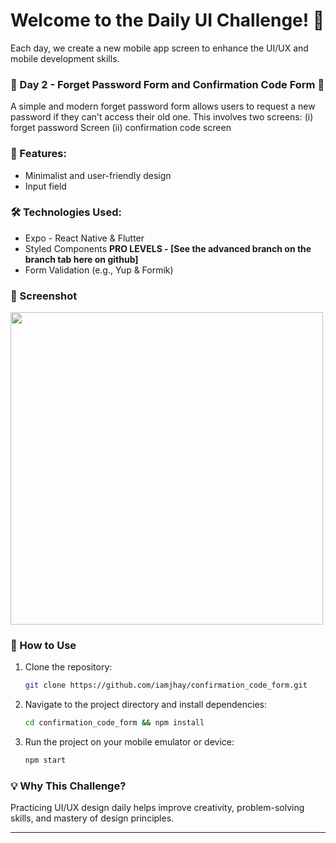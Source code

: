 # Welcome to the **Daily UI Challenge!** 🚀  
Each day, we create a new mobile app screen to enhance the UI/UX and mobile development skills.  

### 📌 Day 2 - Forget Password Form and Confirmation Code Form 👋
A simple and modern forget password form allows users to request a new password if they can't access their old one. This involves two screens: (i) forget password Screen (ii) confirmation code screen

### 🎨 Features:
- Minimalist and user-friendly design  
- Input field 

### 🛠️ Technologies Used:
- Expo - React Native & Flutter
- Styled Components
  **PRO LEVELS - [See the advanced branch on the branch tab here on github]**
- Form Validation (e.g., Yup & Formik)  

### 📸 Screenshot  
<div align="left">
  <img height="500" src="https://imagedelivery.net/_QLyhNQIk5K6p8kNrFQcIA/6453a44e-4cc7-4bd4-3b64-a95eab039100/public"  />
</div>

### 🚀 How to Use  
1. Clone the repository:  
   ```bash
   git clone https://github.com/iamjhay/confirmation_code_form.git
   ```
2. Navigate to the project directory and install dependencies:  
   ```bash
   cd confirmation_code_form && npm install
   ```
3. Run the project on your mobile emulator or device:  
   ```bash
   npm start
   ```

### 💡 Why This Challenge?  
Practicing UI/UX design daily helps improve creativity, problem-solving skills, and mastery of design principles.

---
